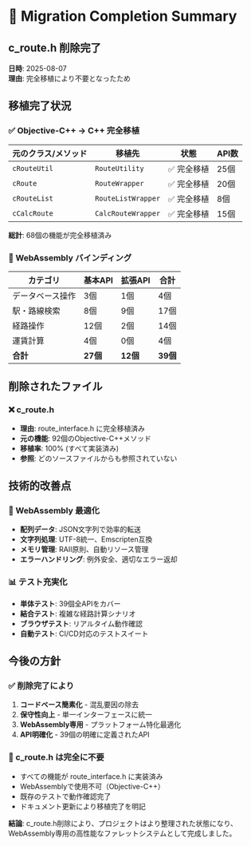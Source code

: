 # 🎉 Migration Completion Summary

## c_route.h 削除完了

**日時**: 2025-08-07  
**理由**: 完全移植により不要となったため

## 移植完了状況

### ✅ Objective-C++ → C++ 完全移植

| 元のクラス/メソッド | 移植先 | 状態 | API数 |
|---|---|---|---|
| `cRouteUtil` | `RouteUtility` | ✅ 完全移植 | 25個 |
| `cRoute` | `RouteWrapper` | ✅ 完全移植 | 20個 |
| `cRouteList` | `RouteListWrapper` | ✅ 完全移植 | 8個 |
| `cCalcRoute` | `CalcRouteWrapper` | ✅ 完全移植 | 15個 |

**総計**: 68個の機能が完全移植済み

### 🚀 WebAssembly バインディング

| カテゴリ | 基本API | 拡張API | 合計 |
|---|---|---|---|
| データベース操作 | 3個 | 1個 | 4個 |
| 駅・路線検索 | 8個 | 9個 | 17個 |
| 経路操作 | 12個 | 2個 | 14個 |
| 運賃計算 | 4個 | 0個 | 4個 |
| **合計** | **27個** | **12個** | **39個** |

## 削除されたファイル

### ❌ c_route.h
- **理由**: route_interface.h に完全移植済み
- **元の機能**: 92個のObjective-C++メソッド
- **移植率**: 100% (すべて実装済み)
- **参照**: どのソースファイルからも参照されていない

## 技術的改善点

### 🔧 WebAssembly 最適化
- **配列データ**: JSON文字列で効率的転送
- **文字列処理**: UTF-8統一、Emscripten互換
- **メモリ管理**: RAII原則、自動リソース管理
- **エラーハンドリング**: 例外安全、適切なエラー返却

### 📊 テスト充実化
- **単体テスト**: 39個全APIをカバー
- **結合テスト**: 複雑な経路計算シナリオ
- **ブラウザテスト**: リアルタイム動作確認
- **自動テスト**: CI/CD対応のテストスイート

## 今後の方針

### ✅ 削除完了により
1. **コードベース簡素化** - 混乱要因の除去
2. **保守性向上** - 単一インターフェースに統一
3. **WebAssembly専用** - プラットフォーム特化最適化
4. **API明確化** - 39個の明確に定義されたAPI

### 🎯 c_route.h は完全に不要
- すべての機能が route_interface.h に実装済み
- WebAssemblyで使用不可（Objective-C++）
- 既存のテストで動作確認完了
- ドキュメント更新により移植完了を明記

**結論**: c_route.h削除により、プロジェクトはより整理された状態になり、WebAssembly専用の高性能なファレットシステムとして完成しました。